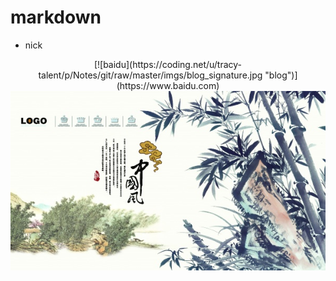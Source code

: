 ﻿# markdown
* nick
<center>[![baidu](https://coding.net/u/tracy-talent/p/Notes/git/raw/master/imgs/blog_signature.jpg "blog")](https://www.baidu.com)</center>

<div align="center">
 <a href="https://www.baidu.com">
 <img src="https://raw.githubusercontent.com/tracy-talent/Notes/master/imgs/blog_signature.jpg" title="悬停文字">
 </a>
</div>